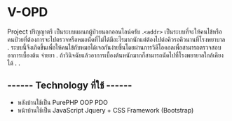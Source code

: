 ﻿# V-OPD

Project ปริญญาตรี เป็นระบบแผนกผู้ป่วยนอกออนไลน์ครับ 
.`<addr>`
เป็นระบบที่จะให้คนไข้หรือคนป่วยที่ต้องการจะไปตรวจหรือหมอนัดที่ไม่ได้มีอะไรมากนักแต่ต้องไปต่อคิวรอคิวนานที่โรงพยาบาล
.
ระบบนี้จึงเกิดขึ้นเพื่อให้คนไข้กับหมอได้เจอกันง่ายขึ้นโดยผ่านการวิดีโอคอลเพื่อสามารถตรวจสอบอาการเบื้องต้น จ่ายยา
.
ถ้าวินิจฉัยแล้วอาการเบื้องต้นหนักมากก็สามารถนัดไปที่โรงพยายาลใกล้เคียงได้
.
.

##  ------ Technology ที่ใช้ ------
- หลังบ้านใช้เป็น PurePHP OOP PDO
- หน้าบ้านใช้เป็น JavaScript Jquery + CSS Framework (Bootstrap)
